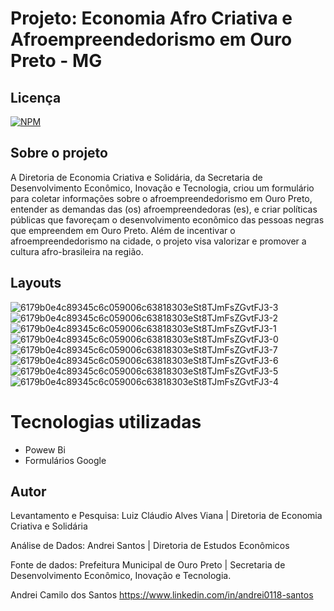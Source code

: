 # Projeto: Economia Afro Criativa e Afroempreendedorismo em Ouro Preto - MG

## Licença  
[![NPM](https://img.shields.io/npm/l/react)](https://github.com/andrei0118/gn-vendas/blob/master/LICENSE)

## Sobre o projeto

A Diretoria de Economia Criativa e Solidária, da Secretaria de Desenvolvimento Econômico, Inovação e Tecnologia, criou um formulário para coletar informações sobre o afroempreendedorismo em Ouro Preto, entender as demandas das (os) afroempreendedoras (es), e criar políticas públicas que favoreçam o desenvolvimento econômico das pessoas negras que empreendem em Ouro Preto. Além de incentivar o afroempreendedorismo na cidade, o projeto visa valorizar e promover a cultura afro-brasileira na região.

##  Layouts  
![6179b0e4c89345c6c059006c63818303eSt8TJmFsZGvtFJ3-3](https://github.com/andrei0118/Estudo-Afroempreendorismo-Powerbi/assets/75299828/7cdafa41-7516-449f-a833-b17c2a0d51db)
![6179b0e4c89345c6c059006c63818303eSt8TJmFsZGvtFJ3-2](https://github.com/andrei0118/Estudo-Afroempreendorismo-Powerbi/assets/75299828/b9c20d07-c924-47bb-9b56-0d5fe742fe2b)
![6179b0e4c89345c6c059006c63818303eSt8TJmFsZGvtFJ3-1](https://github.com/andrei0118/Estudo-Afroempreendorismo-Powerbi/assets/75299828/076dcc70-22ac-4c46-a4f6-72683bc3fe31)
![6179b0e4c89345c6c059006c63818303eSt8TJmFsZGvtFJ3-0](https://github.com/andrei0118/Estudo-Afroempreendorismo-Powerbi/assets/75299828/331f71a0-6d77-4d1c-898b-36b0f8b2e98d)
![6179b0e4c89345c6c059006c63818303eSt8TJmFsZGvtFJ3-7](https://github.com/andrei0118/Estudo-Afroempreendorismo-Powerbi/assets/75299828/1f6766ac-6222-412a-956f-0caef82bc618)
![6179b0e4c89345c6c059006c63818303eSt8TJmFsZGvtFJ3-6](https://github.com/andrei0118/Estudo-Afroempreendorismo-Powerbi/assets/75299828/5495948c-b6ec-401e-9a5e-a504f8437cf9)
![6179b0e4c89345c6c059006c63818303eSt8TJmFsZGvtFJ3-5](https://github.com/andrei0118/Estudo-Afroempreendorismo-Powerbi/assets/75299828/79069a3b-68bf-405b-8d7c-c7de668da156)
![6179b0e4c89345c6c059006c63818303eSt8TJmFsZGvtFJ3-4](https://github.com/andrei0118/Estudo-Afroempreendorismo-Powerbi/assets/75299828/13ac0dfc-90ae-4dfc-b93d-0451ca3b0f41)


# Tecnologias utilizadas
- Powew Bi
- Formulários Google
  
## Autor
Levantamento e Pesquisa: Luiz Cláudio Alves Viana |  Diretoria de Economia Criativa e Solidária 

Análise de Dados: Andrei Santos | Diretoria de Estudos Econômicos 

Fonte de dados: Prefeitura Municipal de Ouro Preto | Secretaria de Desenvolvimento Econômico, Inovação e Tecnologia.

Andrei Camilo dos Santos
https://www.linkedin.com/in/andrei0118-santos

